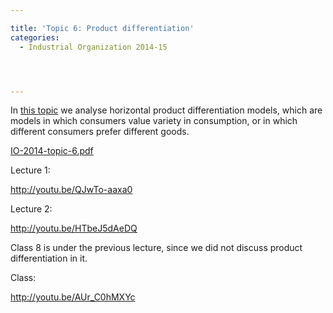 ```yaml
---

title: 'Topic 6: Product differentiation'
categories:
  - Industrial Organization 2014-15




---
```

In <a href="http://www.tholden.org/wp-content/uploads/2014/12/IO-2014-topic-6.pdf">this topic</a> we analyse horizontal product differentiation models, which are models in which consumers value variety in consumption, or in which different consumers prefer different goods.

<div class="PDFcontainer">
<div class="PDFelement"><object data="http://www.tholden.org/wp-content/uploads/2014/12/IO-2014-topic-6.pdf" type="application/pdf" width="100%" height="100%"><a href="http://www.tholden.org/wp-content/uploads/2014/12/IO-2014-topic-6.pdf">IO-2014-topic-6.pdf</a></object></div>
</div>

Lecture 1:

http://youtu.be/QJwTo-aaxa0

Lecture 2:

http://youtu.be/HTbeJ5dAeDQ

Class 8 is under the previous lecture, since we did not discuss product differentiation in it.

Class:

http://youtu.be/AUr_C0hMXYc

